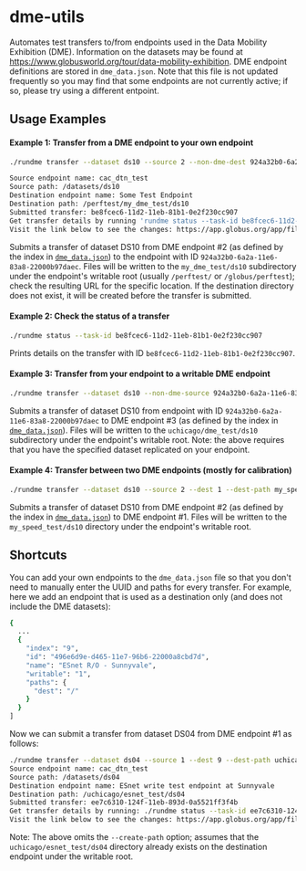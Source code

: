 # dme-utils
Automates test transfers to/from endpoints used in the Data Mobility Exhibition (DME). Information on the datasets may be found at https://www.globusworld.org/tour/data-mobility-exhibition. DME endpoint definitions are stored in `dme_data.json`. Note that this file is not updated frequently so you may find that some endpoints are not currently active; if so, please try using a different entpoint.

## Usage Examples
#### Example 1: Transfer from a DME endpoint to your own endpoint
```bash
./rundme transfer --dataset ds10 --source 2 --non-dme-dest 924a32b0-6a2a-11e6-83a8-22000b97daec --dest-path my_dme_test/ds10 --create-path yes

Source endpoint name: cac_dtn_test
Source path: /datasets/ds10
Destination endpoint name: Some Test Endpoint
Destination path: /perftest/my_dme_test/ds10
Submitted transfer: be8fcec6-11d2-11eb-81b1-0e2f230cc907
Get transfer details by running 'rundme status --task-id be8fcec6-11d2-11eb-81b1-0e2f230cc907'
Visit the link below to see the changes: https://app.globus.org/app/file-manager?origin_id=606579ae-5b03-11e9-bf32-0edbf3a4e7ee&origin_path=%2Fdatasets%2Fds10&destination_id=924a32b0-6a2a-11e6-83a8-22000b97daec&destination_path=%2Fperftest%2Fmy_dme_test%2Fds10
```
Submits a transfer of dataset DS10 from DME endpoint #2 (as defined by the index in [`dme_data.json`](https://github.com/vasv/dme-utils/blob/main/dme_data.json)) to the endpoint with ID `924a32b0-6a2a-11e6-83a8-22000b97daec`. Files will be written to the `my_dme_test/ds10` subdirectory under the endpoint's writable root (usually `/perftest/` or `/globus/perftest`); check the resulting URL for the specific location. If the destination directory does not exist, it will be created before the transfer is submitted.

#### Example 2: Check the status of a transfer
```bash
./rundme status --task-id be8fcec6-11d2-11eb-81b1-0e2f230cc907
```
Prints details on the transfer with ID `be8fcec6-11d2-11eb-81b1-0e2f230cc907`.

#### Example 3: Transfer from your endpoint to a writable DME endpoint
``` bash
./rundme transfer --dataset ds10 --non-dme-source 924a32b0-6a2a-11e6-83a8-22000b97daec --dest 3 --dest-path uchicago/dme_test/ds10 --create-path yes
```
Submits a transfer of dataset DS10 from endpoint with ID `924a32b0-6a2a-11e6-83a8-22000b97daec` to DME endpoint #3 (as defined by the index in [`dme_data.json`](https://github.com/vasv/dme-utils/blob/main/dme_data.json)). Files will be written to the `uchicago/dme_test/ds10` subdirectory under the endpoint's writable root.
Note: the above requires that you have the specified dataset replicated on your endpoint.

#### Example 4: Transfer between two DME endpoints (mostly for calibration)
``` bash
./rundme transfer --dataset ds10 --source 2 --dest 1 --dest-path my_speed_test/ds10 --create-path yes
```
Submits a transfer of dataset DS10 from DME endpoint #2 (as defined by the index in [`dme_data.json`](https://github.com/vasv/dme-utils/blob/main/dme_data.json)) to DME endpoint #1. Files will be written to the `my_speed_test/ds10` directory under the endpoint's writable root.

## Shortcuts
You can add your own endpoints to the `dme_data.json` file so that you don't need to manually enter the UUID and paths for every transfer. For example, here we add an endpoint that is used as a destination only (and does not include the DME datasets):

``` bash
{
  ...
  {
    "index": "9",
    "id": "496e6d9e-d465-11e7-96b6-22000a8cbd7d",
    "name": "ESnet R/O - Sunnyvale",
    "writable": "1",
    "paths": {
      "dest": "/"
    }
  }
]
```
Now we can submit a transfer from dataset DS04 from DME endpoint #1 as follows:
``` bash
./rundme transfer --dataset ds04 --source 1 --dest 9 --dest-path uchicago/esnet_test/ds04
Source endpoint name: cac_dtn_test
Source path: /datasets/ds04
Destination endpoint name: ESnet write test endpoint at Sunnyvale
Destination path: /uchicago/esnet_test/ds04
Submitted transfer: ee7c6310-124f-11eb-893d-0a5521ff3f4b
Get transfer details by running: ./rundme status --task-id ee7c6310-124f-11eb-893d-0a5521ff3f4b
Visit the link below to see the changes: https://app.globus.org/app/file-manager?origin_id=606579ae-5b03-11e9-bf32-0edbf3a4e7ee&origin_path=%2Fdatasets%2Fds04&destination_id=496e6d9e-d465-11e7-96b6-22000a8cbd7d&destination_path=%2Fuchicago%2Fesnet_test%2Fds04
```
Note: The above omits the `--create-path` option; assumes that the `uchicago/esnet_test/ds04` directory already exists on the destination endpoint under the writable root.
